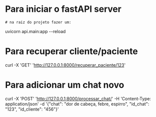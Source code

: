 # Para iniciar o fastAPI server
    # na raiz do projeto fazer um:
uvicorn api.main:app --reload

# Para recuperar cliente/paciente
curl -X 'GET' 'http://127.0.0.1:8000/recuperar_paciente/123'

# Para adicionar um chat novo
curl -X 'POST'   'http://127.0.0.1:8000/processar_chat/'   -H 'Content-Type: application/json'   -d '{"chat": "dor de cabeça, febre, espirro", "id_chat": "123", "id_cliente": "456"}'